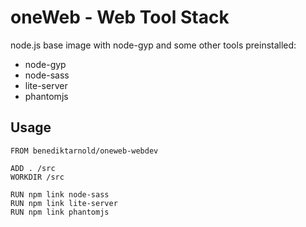oneWeb - Web Tool Stack
=======================

node.js base image with node-gyp and some other tools preinstalled:

* node-gyp
* node-sass
* lite-server
* phantomjs

Usage
-----

```
FROM benediktarnold/oneweb-webdev

ADD . /src
WORKDIR /src

RUN npm link node-sass
RUN npm link lite-server
RUN npm link phantomjs
```
